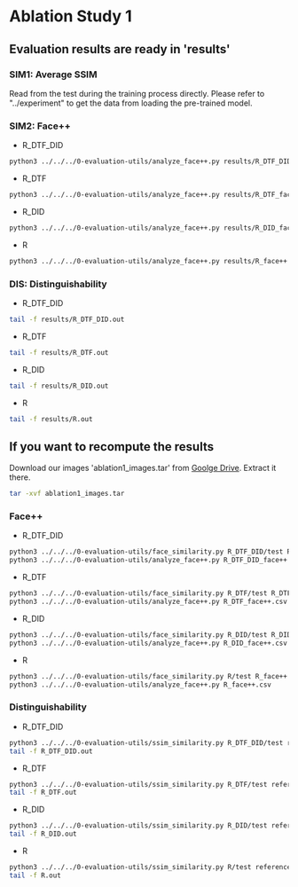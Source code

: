 # Ablation Study 1

## Evaluation results are ready in 'results'

### SIM1: Average SSIM
Read from the test during the training process directly. Please refer to "../experiment" to get the data from loading the pre-trained model.

### SIM2: Face++
- R_DTF_DID
```bash
python3 ../../../0-evaluation-utils/analyze_face++.py results/R_DTF_DID_face++.csv
```
- R_DTF
```bash
python3 ../../../0-evaluation-utils/analyze_face++.py results/R_DTF_face++.csv
```
- R_DID
```bash
python3 ../../../0-evaluation-utils/analyze_face++.py results/R_DID_face++.csv
```
- R
```bash
python3 ../../../0-evaluation-utils/analyze_face++.py results/R_face++.csv
```

### DIS: Distinguishability
- R_DTF_DID
```bash
tail -f results/R_DTF_DID.out
```
- R_DTF
```bash
tail -f results/R_DTF.out
```
- R_DID
```bash
tail -f results/R_DID.out
```
- R
```bash
tail -f results/R.out
```


## If you want to recompute the results
Download our images 'ablation1_images.tar' from [Goolge Drive](https://drive.google.com/drive/folders/1oyqViKeu3LpqDGozCDVpA70OewqAJQSB?usp=sharing). Extract it there.
```bash
tar -xvf ablation1_images.tar
```

### Face++
- R_DTF_DID
```bash
python3 ../../../0-evaluation-utils/face_similarity.py R_DTF_DID/test R_DTF_DID_face++.csv 10000 reference_test 1
python3 ../../../0-evaluation-utils/analyze_face++.py R_DTF_DID_face++.csv
```
- R_DTF
```bash
python3 ../../../0-evaluation-utils/face_similarity.py R_DTF/test R_DTF_face++.csv 10000 reference_test 1
python3 ../../../0-evaluation-utils/analyze_face++.py R_DTF_face++.csv
```

- R_DID
```bash
python3 ../../../0-evaluation-utils/face_similarity.py R_DID/test R_DID_face++.csv 10000 reference_test 1
python3 ../../../0-evaluation-utils/analyze_face++.py R_DID_face++.csv
```

- R
```bash
python3 ../../../0-evaluation-utils/face_similarity.py R/test R_face++.csv 10000 reference_test 1
python3 ../../../0-evaluation-utils/analyze_face++.py R_face++.csv
```

### Distinguishability
- R_DTF_DID
```bash
python3 ../../../0-evaluation-utils/ssim_similarity.py R_DTF_DID/test reference_test 10000 > R_DTF_DID.out
tail -f R_DTF_DID.out
```
- R_DTF
```bash
python3 ../../../0-evaluation-utils/ssim_similarity.py R_DTF/test reference_test 10000 > R_DTF.out
tail -f R_DTF.out
```

- R_DID
```bash
python3 ../../../0-evaluation-utils/ssim_similarity.py R_DID/test reference_test 10000 > R_DID.out
tail -f R_DID.out
```

- R
```bash
python3 ../../../0-evaluation-utils/ssim_similarity.py R/test reference_test 10000 > R.out
tail -f R.out
```

